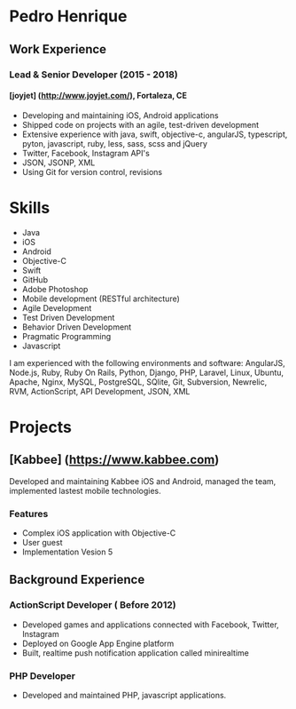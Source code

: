 # Pedro Henrique

## Work Experience
### Lead & Senior Developer (2015 - 2018)
#### [joyjet] (http://www.joyjet.com/), Fortaleza, CE

* Developing and maintaining iOS, Android applications
* Shipped code on projects with an agile, test-driven development
* Extensive experience with java, swift, objective-c, angularJS, typescript, pyton, javascript, ruby, less, sass, scss and jQuery
* Twitter, Facebook, Instagram API's
* JSON, JSONP, XML
* Using Git for version control, revisions

# Skills
* Java
* iOS
* Android
* Objective-C
* Swift
* GitHub
* Adobe Photoshop
* Mobile development (RESTful architecture)
* Agile Development
* Test Driven Development
* Behavior Driven Development
* Pragmatic Programming
* Javascript

I am experienced with the following environments and software:
AngularJS, Node.js, Ruby, Ruby On Rails, Python, Django, PHP, Laravel, Linux, Ubuntu, Apache, Nginx, MySQL, PostgreSQL, SQlite, Git, Subversion, Newrelic, RVM, ActionScript, API Development, JSON, XML

# Projects
## [Kabbee] (https://www.kabbee.com)
Developed and maintaining Kabbee iOS and Android, managed the team, implemented lastest mobile technologies.

### Features
* Complex iOS application with Objective-C
* User guest
* Implementation Vesion 5

## Background Experience
### ActionScript Developer ( Before 2012)

* Developed games and applications connected with Facebook, Twitter, Instagram
* Deployed on Google App Engine platform
* Built, realtime push notification application called minirealtime

### PHP Developer
* Developed and maintained PHP,  javascript applications.
